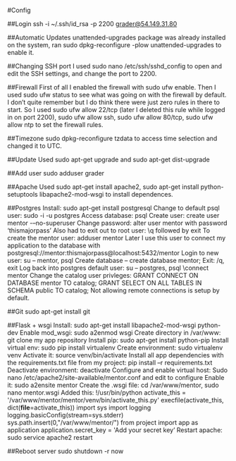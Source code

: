#Config

##Login
ssh -i ~/.ssh/id_rsa -p 2200 grader@54.149.31.80

##Automatic Updates
unattended-upgrades package was already installed on the system, ran sudo dpkg-reconfigure -plow unattended-upgrades to enable it. 

##Changing SSH port
I used sudo nano /etc/ssh/sshd_config to open and edit the SSH settings, and change the port to 2200.

##Firewall
First of all I enabled the firewall with sudo ufw enable. Then I used sudo ufw status to see what was going on with the firewall by default. I don’t quite remember but I do think there were just zero rules in there to start. So I used sudo ufw allow 22/tcp (later I deleted this rule while logged in on port 2200), sudo ufw allow ssh, sudo ufw allow 80/tcp, sudo ufw allow ntp to set the firewall rules.

##Timezone
sudo dpkg-reconfigure tzdata to access time selection and changed it to UTC.

##Update
Used sudo apt-get upgrade and sudo apt-get dist-upgrade

##Add user
sudo adduser grader

##Apache
Used sudo apt-get install apache2, sudo apt-get install python-setuptools libapache2-mod-wsgi to install dependences. 

##Postgres
Install: sudo apt-get install postgresql
Change to default psql user: sudo -i -u postgres
Access database: psql 
Create user: create user mentor -–no-superuser 
Change password: alter user mentor with password ‘thismajorpass’
Also had to exit out to root user: \q followed by exit
To create the mentor user: adduser mentor
Later I use this user to connect my application to the database with postgresql://mentor:thismajorpass@localhost:5432/mentor
Login to new user: su – mentor, psql
Create database – create database mentor;
Exit: /q, exit
Log back into postgres default user: su – postgres, psql
\connect mentor
Change the catalog user privleges: GRANT CONNECT ON DATABASE mentor TO catalog; GRANT SELECT ON ALL TABLES IN SCHEMA public TO catalog;
Not allowing remote connections is setup by default.

##Git
sudo apt-get install git

##Flask + wsgi
Install: sudo apt-get install libapache2-mod-wsgi python-dev
Enable mod_wsgi: sudo a2enmod wsgi
Create directory in /var/www: git clone my app repository
Install pip: sudo apt-get install python-pip
Install virtual env: sudo pip install virtualenv
Create environment: sudo virtualenv venv
Activate it: source venv/bin/activate
Install all app dependencies with the requirements.txt file from my project: pip install –r requirements.txt
Deactivate environment: deactivate
Configure and enable virtual host:
Sudo nano /etc/apache2/site-available/mentor.conf and edit to configure
Enable it: sudo a2ensite mentor
Create the .wsgi file: cd /var/www/mentor, sudo nano mentor.wsgi
Added this:
!/usr/bin/python
activate_this = '/var/www/mentor/mentor/venv/bin/activate_this.py'
execfile(activate_this, dict(__file__=activate_this))
import sys
import logging
logging.basicConfig(stream=sys.stderr)
sys.path.insert(0,"/var/www/mentor/")
from project import app as application
application.secret_key = 'Add your secret key’
Restart apache: sudo service apache2 restart

##Reboot server
sudo shutdown -r now
